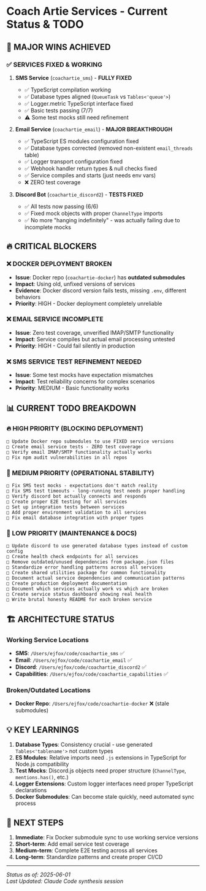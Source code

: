 # Coach Artie Services - Current Status & TODO

## 🎯 MAJOR WINS ACHIEVED

### ✅ SERVICES FIXED & WORKING
1. **SMS Service** (`coachartie_sms`) - **FULLY FIXED**
   - ✅ TypeScript compilation working
   - ✅ Database types aligned (`QueueTask` vs `Tables<'queue'>`)
   - ✅ Logger.metric TypeScript interface fixed
   - ✅ Basic tests passing (7/7)
   - ⚠️ Some test mocks still need refinement

2. **Email Service** (`coachartie_email`) - **MAJOR BREAKTHROUGH**
   - ✅ TypeScript ES modules configuration fixed
   - ✅ Database types corrected (removed non-existent `email_threads` table)
   - ✅ Logger transport configuration fixed
   - ✅ Webhook handler return types & null checks fixed
   - ✅ Service compiles and starts (just needs env vars)
   - ❌ ZERO test coverage

3. **Discord Bot** (`coachartie_discord2`) - **TESTS FIXED**
   - ✅ All tests now passing (6/6)
   - ✅ Fixed mock objects with proper `ChannelType` imports
   - ✅ No more "hanging indefinitely" - was actually failing due to incomplete mocks

## 🔥 CRITICAL BLOCKERS

### ❌ DOCKER DEPLOYMENT BROKEN
- **Issue**: Docker repo (`coachartie-docker`) has **outdated submodules**
- **Impact**: Using old, unfixed versions of services
- **Evidence**: Docker discord version fails tests, missing `.env`, different behaviors
- **Priority**: HIGH - Docker deployment completely unreliable

### ❌ EMAIL SERVICE INCOMPLETE  
- **Issue**: Zero test coverage, unverified IMAP/SMTP functionality
- **Impact**: Service compiles but actual email processing untested
- **Priority**: HIGH - Could fail silently in production

### ❌ SMS SERVICE TEST REFINEMENT NEEDED
- **Issue**: Some test mocks have expectation mismatches
- **Impact**: Test reliability concerns for complex scenarios
- **Priority**: MEDIUM - Basic functionality works

## 📊 CURRENT TODO BREAKDOWN

### 🔥 HIGH PRIORITY (BLOCKING DEPLOYMENT)
```
□ Update Docker repo submodules to use FIXED service versions
□ Create email service tests - ZERO test coverage  
□ Verify email IMAP/SMTP functionality actually works
□ Fix npm audit vulnerabilities in all repos
```

### 🔧 MEDIUM PRIORITY (OPERATIONAL STABILITY)
```
□ Fix SMS test mocks - expectations don't match reality
□ Fix SMS test timeouts - long-running test needs proper handling  
□ Verify discord bot actually connects and responds
□ Create proper E2E testing for all services
□ Set up integration tests between services
□ Add proper environment validation to all services
□ Fix email database integration with proper types
```

### 📝 LOW PRIORITY (MAINTENANCE & DOCS)
```
□ Update discord to use generated database types instead of custom config
□ Create health check endpoints for all services
□ Remove outdated/unused dependencies from package.json files
□ Standardize error handling patterns across all services
□ Create shared utilities package for common functionality
□ Document actual service dependencies and communication patterns
□ Create production deployment documentation
□ Document which services actually work vs which are broken
□ Create service status dashboard showing real health
□ Write brutal honesty README for each broken service
```

## 🏗️ ARCHITECTURE STATUS

### Working Service Locations
- **SMS**: `/Users/ejfox/code/coachartie_sms` ✅
- **Email**: `/Users/ejfox/code/coachartie_email` ✅ 
- **Discord**: `/Users/ejfox/code/coachartie_discord2` ✅
- **Capabilities**: `/Users/ejfox/code/coachartie_capabilities` ✅

### Broken/Outdated Locations  
- **Docker Repo**: `/Users/ejfox/code/coachartie-docker` ❌ (stale submodules)

## 💡 KEY LEARNINGS

1. **Database Types**: Consistency crucial - use generated `Tables<'tablename'>` not custom types
2. **ES Modules**: Relative imports need `.js` extensions in TypeScript for Node.js compatibility  
3. **Test Mocks**: Discord.js objects need proper structure (`ChannelType`, `mentions.has()`, etc.)
4. **Logger Extensions**: Custom logger interfaces need proper TypeScript declarations
5. **Docker Submodules**: Can become stale quickly, need automated sync process

## 🚀 NEXT STEPS

1. **Immediate**: Fix Docker submodule sync to use working service versions
2. **Short-term**: Add email service test coverage 
3. **Medium-term**: Complete E2E testing across all services
4. **Long-term**: Standardize patterns and create proper CI/CD

---

*Status as of: 2025-06-01*  
*Last Updated: Claude Code synthesis session*
